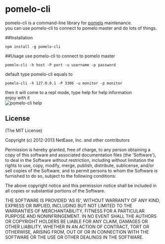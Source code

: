 pomelo-cli
========

pomelo-cli is a command-line library for [pomelo](https://github.com/NetEase/pomelo) maintenance.  
you can use pomelo-cli to connect to pomelo master and do lots of things.

##Installation
```
npm install -g pomelo-cli
```
##Usage
use pomelo-cli to connect to pomelo master  

```
pomelo-cli -h host -P port -u username -p password  
```  

default type pomelo-cli equals to  

```  
pomelo-cli -h 127.0.0.1 -P 3306 -u monitor -p monitor 
```  

then it will come to a repl mode, type help for help information  
enjoy with it  
![pomelo-cli help](http://ww1.sinaimg.cn/large/6a98ae6cgw1e6vq59xoihj20j60f3tb5.jpg)

## License

(The MIT License)

Copyright (c) 2012-2013 NetEase, Inc. and other contributors

Permission is hereby granted, free of charge, to any person obtaining
a copy of this software and associated documentation files (the
'Software'), to deal in the Software without restriction, including
without limitation the rights to use, copy, modify, merge, publish,
distribute, sublicense, and/or sell copies of the Software, and to
permit persons to whom the Software is furnished to do so, subject to
the following conditions:

The above copyright notice and this permission notice shall be
included in all copies or substantial portions of the Software.

THE SOFTWARE IS PROVIDED 'AS IS', WITHOUT WARRANTY OF ANY KIND,
EXPRESS OR IMPLIED, INCLUDING BUT NOT LIMITED TO THE WARRANTIES OF
MERCHANTABILITY, FITNESS FOR A PARTICULAR PURPOSE AND NONINFRINGEMENT.
IN NO EVENT SHALL THE AUTHORS OR COPYRIGHT HOLDERS BE LIABLE FOR ANY
CLAIM, DAMAGES OR OTHER LIABILITY, WHETHER IN AN ACTION OF CONTRACT,
TORT OR OTHERWISE, ARISING FROM, OUT OF OR IN CONNECTION WITH THE
SOFTWARE OR THE USE OR OTHER DEALINGS IN THE SOFTWARE.